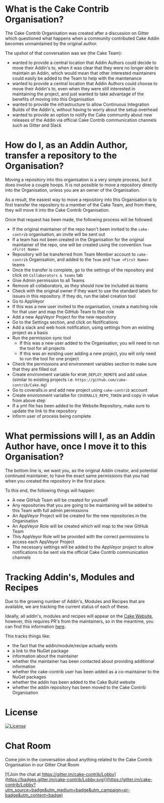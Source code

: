 # What is the Cake Contrib Organisation?

The Cake Contrib Organisation was created after a discussion on Gitter which questioned what happens when a community contributed Cake Addin becomes unmaintained by the original author.

The upshot of that conversation was we (the Cake Team):

* wanted to provide a central location that Addin Authors could decide to move their Addin's to, when it was clear that they were no longer able to maintain an Addin, which would mean that other interested maintainers could easily be added to the Team to help with the maintenance
* wanted to provide a central location that Addin Authors could choose to move their Addin's to, even when they were still interested in maintaining the project, and just wanted to take advantage of the benefits of moving into this Organisation
* wanted to provide the infrastructure to allow Continuous Integration Builds of the Addin's, without having to worry about the setup overhead
* wanted to provide an option to notify the Cake community about new releases of the Addin via official Cake Contrib communication channels such as Gitter and Slack

# How do I, as an Addin Author, transfer a repository to the Organisation?

Moving a repository into this organisation is a very simple process, but it does involve a couple hoops.  It is not possible to move a repository directly into the Organisation, unless you are an owner of the Organisation.

As a result, the easiest way to move a repository into this Organisation is to first transfer the repository to a member of the Cake Team, and from there, they will move it into the Cake Contrib Organisation.

Once that request has been made, the following process will be followed:

* If the original maintainer of the repo hasn't been invited to the `cake-contrib` organisation, an invite will be sent out
* If a team has not been created in the Organisation for the original maintainer of the repo, one will be created using the convention `Team <First Name>`
* Repository will be transferred from Team Member account to `cake-contrib` Organisation, and added to the `Team` and `Team <First Name>` teams
* Once the transfer is complete, go to the settings of the repository and click on `Collaborators & teams` tab
* Give Admin permission to all Teams
* Remove all collaborators, as they should now be included as teams
* Check with the original owner if they want to use the standard labels for issues in this repository.  If they do, run the label creation tool
* Go to AppVeyor
* If this was a new user invited to the organisation, create a matching role for that user and map the GitHub Team to that role
* Add a new AppVeyor Project for the new repository
* Go to the Settings section, and click on Notifications
* Add a slack and web hook notification, using settings from an existing project as a basis
* Run the permission sync tool
  * If this was a new user added to the Organisation, you will need to run the tool for all projects
  * If this was an existing user adding a new project, you will only need to run the tool for one project
* Check the permissions and environment variables section to make sure that they are filled out
* Create environment variable for `WYAM_DEPLOY_REMOTE` and add value (similar to existing projects i.e. `https://github.com/cake-contrib/Cake.Hg`)
* Go to coveralls.io and add new project using `cake-contrib` account
* Create environment varialbe for `COVERALLS_REPO_TOKEN` and copy in value from above step
* If a yml file has been added to the Website Repository, make sure to update the link to the repository
* Inform user of process being complete

# What permissions will I, as an Addin Author have, once I move it to this Organisation?

The bottom line is, we want you, as the original Addin creator, and potential continued maintainer, to have the exact same permissions that you had when you created the repository in the first place.

To this end, the following things will happen:

* A new GitHub Team will be created for yourself
* Any repositories that you are going to be maintaining will be added to this Team with full admin permissions
* An AppVeyor Project will be created for the new repositories in the Organisation
* An AppVeyor Role will be created which will map to the new GitHub Team
* This AppVeyor Role will be provided with the correct permissions to access each AppVeyor Project
* The necessary settings will be added to the AppVeyor project to allow notifications to be sent via the official Cake Contrib communication channels

# Tracking Addin's, Modules and Recipes

Due to the growing number of Addin's, Modules and Recipes that are available, we are tracking the current status of each of these.

Ideally, all addin's, modules and recipes will appear on the [Cake Website](http://cakebuild.net/), however, this requires PR's from the maintainers, so in the meantime, you can find this information [here](https://github.com/cake-contrib/Home/blob/master/Status.md).

This tracks things like:

* the fact that the addin/module/recipe actually exists
* a link to the NuGet package
* information about the maintainer
* whether the maintainer has been contacted about providing additional information
* whether the cake-contrib user has been added as a co-maintainer to the NuGet packages
* whether the addin has been added to the Cake Build website
* whether the addin repository has been moved to the Cake Contrib Organisation

# License

[![License](http://img.shields.io/:license-mit-blue.svg)](https://github.com/cake-contrib/Cake.Recipe/blob/develop/LICENSE)

# Chat Room

Come join in the conversation about anything related to the Cake Contrib Organisation in our Gitter Chat Room

[![Join the chat at https://gitter.im/cake-contrib/Lobby](https://badges.gitter.im/cake-contrib/Lobby.svg)](https://gitter.im/cake-contrib/Lobby?utm_source=badge&utm_medium=badge&utm_campaign=pr-badge&utm_content=badge)
